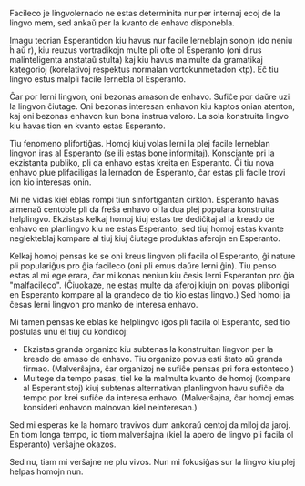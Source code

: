 Facileco je lingvolernado ne estas determinita nur per internaj ecoj de la lingvo mem, sed ankaŭ per la kvanto de enhavo disponebla.

Imagu teorian Esperantidon kiu havus nur facile lerneblajn sonojn (do neniu ĥ aŭ r), kiu reuzus vortradikojn multe pli ofte ol Esperanto (oni dirus malinteligenta anstataŭ stulta) kaj kiu havus malmulte da gramatikaj kategorioj (korelativoj respektus normalan vortokunmetadon ktp). Eĉ tiu lingvo estus malpli facile lernebla ol Esperanto.

Ĉar por lerni lingvon, oni bezonas amason de enhavo. Sufiĉe por daŭre uzi la lingvon ĉiutage. Oni bezonas interesan enhavon kiu kaptos onian atenton, kaj oni bezonas enhavon kun bona instrua valoro. La sola konstruita lingvo kiu havas tion en kvanto estas Esperanto.

Tiu fenomeno plifortiĝas. Homoj kiuj volas lerni la plej facile lerneblan lingvon iras al Esperanto (se ili estas bone informitaj). Konsciante pri la ekzistanta publiko, pli da enhavo estas kreita en Esperanto. Ĉi tiu nova enhavo plue plifaciligas la lernadon de Esperanto, ĉar estas pli facile trovi ion kio interesas onin.

Mi ne vidas kiel eblas rompi tiun sinfortigantan cirklon. Esperanto havas almenaŭ centoble pli da freŝa enhavo ol la dua plej populara konstruita helplingvo. Ekzistas kelkaj homoj kiuj estas tre dediĉitaj al la kreado de enhavo en planlingvo kiu ne estas Esperanto, sed tiuj homoj estas kvante neglekteblaj kompare al tiuj kiuj ĉiutage produktas aferojn en Esperanto.

Kelkaj homoj pensas ke se oni kreus lingvon pli facila ol Esperanto, ĝi nature pli populariĝus pro ĝia facileco (oni pli emus daŭre lerni ĝin). Tiu penso estas al mi ege erara, ĉar mi konas neniun kiu ĉesis lerni Esperanton pro ĝia "malfacileco". (Ĉiuokaze, ne estas multe da aferoj kiujn oni povas plibonigi en Esperanto kompare al la grandeco de tio kio estas lingvo.) Sed homoj ja ĉesas lerni lingvon pro manko de interesa enhavo. 

Mi tamen pensas ke eblas ke helplingvo iĝos pli facila ol Esperanto, sed tio postulas unu el tiuj du kondiĉoj:
- Ekzistas granda organizo kiu subtenas la konstruitan lingvon per la kreado de amaso de enhavo. Tiu organizo povus esti ŝtato aŭ granda firmao. (Malverŝajna, ĉar organizoj ne sufiĉe pensas pri fora estonteco.)
- Multege da tempo pasas, tiel ke la malmulta kvanto de homoj (kompare al Esperantistoj) kiuj subtenas alternativan planlingvon havu sufiĉe da tempo por krei sufiĉe da interesa enhavo. (Malverŝajna, ĉar homoj emas konsideri enhavon malnovan kiel neinteresan.)

Sed mi esperas ke la homaro travivos dum ankoraŭ centoj da miloj da jaroj. En tiom longa tempo, io tiom malverŝajna (kiel la apero de lingvo pli facila ol Esperanto) verŝajne okazos.

Sed nu, tiam mi verŝajne ne plu vivos. Nun mi fokusiĝas sur la lingvo kiu plej helpas homojn nun.